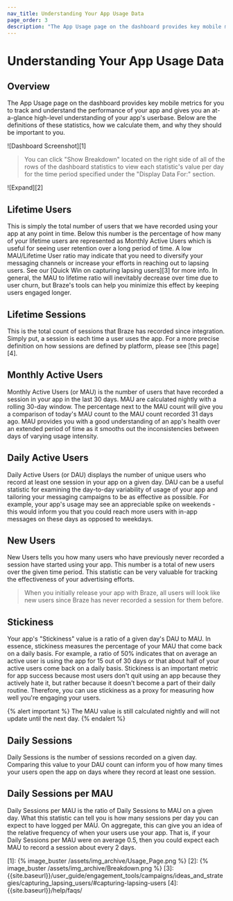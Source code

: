 ```yaml
---
nav_title: Understanding Your App Usage Data
page_order: 3
description: "The App Usage page on the dashboard provides key mobile metrics for you to track and understand the performance of your app and gives you an at-a-glance high-level understanding of your app's userbase."
---
```

# Understanding Your App Usage Data

## Overview

The App Usage page on the dashboard provides key mobile metrics for you to track and understand the performance of your app and gives you an at-a-glance high-level understanding of your app's userbase. Below are the definitions of these statistics, how we calculate them, and why they should be important to you.

![Dashboard Screenshot][1]

>  You can click "Show Breakdown" located on the right side of all of the rows of the dashboard statistics to view each statistic's value per day for the time period specified under the "Display Data For:" section.

![Expand][2]

## Lifetime Users

This is simply the total number of users that we have recorded using your app at any point in time. Below this number is the percentage of how many of your lifetime users are represented as Monthly Active Users which is useful for seeing user retention over a long period of time. A low MAU/Lifetime User ratio may indicate that you need to diversify your messaging channels or increase your efforts in reaching out to lapsing users. See our [Quick Win on capturing lapsing users][3] for more info. In general, the MAU to lifetime ratio will inevitably decrease over time due to user churn, but Braze's tools can help you minimize this effect by keeping users engaged longer.

## Lifetime Sessions

This is the total count of sessions that Braze has recorded since integration. Simply put, a session is each time a user uses the app. For a more precise definition on how sessions are defined by platform, please see [this page][4].

## Monthly Active Users

Monthly Active Users (or MAU) is the number of users that have recorded a session in your app in the last 30 days. MAU are calculated nightly with a rolling 30-day window. The percentage next to the MAU count will give you a comparison of today's MAU count to the MAU count recorded 31 days ago. MAU provides you with a good understanding of an app's health over an extended period of time as it smooths out the inconsistencies between days of varying usage intensity.

## Daily Active Users

Daily Active Users (or DAU) displays the number of unique users who record at least one session in your app on a given day. DAU can be a useful statistic for examining the day-to-day variability of usage of your app and tailoring your messaging campaigns to be as effective as possible. For example, your app's usage may see an appreciable spike on weekends - this would inform you that you could reach more users with in-app messages on these days as opposed to weekdays.

## New Users

New Users tells you how many users who have previously never recorded a session have started using your app. This number is a total of new users over the given time period. This statistic can be very valuable for tracking the effectiveness of your advertising efforts.

>  When you initially release your app with Braze, all users will look like new users since Braze has never recorded a session for them before.

## Stickiness

Your app's "Stickiness" value is a ratio of a given day's DAU to MAU. In essence, stickiness measures the percentage of your MAU that come back on a daily basis. For example, a ratio of 50% indicates that on average an active user is using the app for 15 out of 30 days or that about half of your active users come back on a daily basis. Stickiness is an important metric for app success because most users don't quit using an app because they actively hate it, but rather because it doesn't become a part of their daily routine. Therefore, you can use stickiness as a proxy for measuring how well you're engaging your users. 

{% alert important %}
The MAU value is still calculated nightly and will not update until the next day.
{% endalert %}

## Daily Sessions

Daily Sessions is the number of sessions recorded on a given day. Comparing this value to your DAU count can inform you of how many times your users open the app on days where they record at least one session.

## Daily Sessions per MAU

Daily Sessions per MAU is the ratio of Daily Sessions to MAU on a given day. What this statistic can tell you is how many sessions per day you can expect to have logged per MAU. On aggregate, this can give you an idea of the relative frequency of when your users use your app. That is, if your Daily Sessions per MAU were on average 0.5, then you could expect each MAU to record a session about every 2 days.  

[1]: {% image_buster /assets/img_archive/Usage_Page.png %}
[2]: {% image_buster /assets/img_archive/Breakdown.png %}
[3]: {{site.baseurl}}/user_guide/engagement_tools/campaigns/ideas_and_strategies/capturing_lapsing_users/#capturing-lapsing-users
[4]: {{site.baseurl}}/help/faqs/
